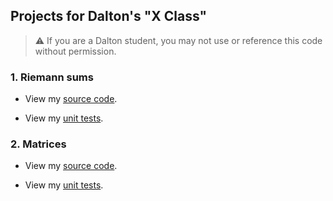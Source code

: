 ## Projects for Dalton's "X Class"

> :warning: If you are a Dalton student, you may not use or reference this code without permission.

### 1. Riemann sums

- View my [source code](src/com/thomasbreydo/riemann).

- View my [unit tests](test/com/thomasbreydo/riemann).

### 2. Matrices

- View my [source code](src/com/thomasbreydo/matrix).

- View my [unit tests](test/com/thomasbreydo/matrix).
